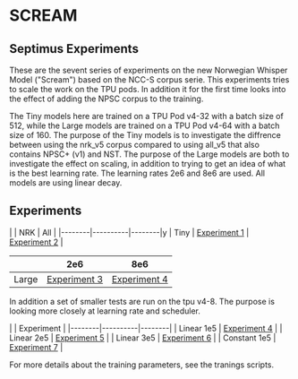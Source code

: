 # SCREAM 
## Septimus Experiments

These are the sevent series of experiments on the new Norwegian Whisper Model ("Scream") based on the NCC-S corpus serie. This experiments tries to scale the work on the TPU pods. In addition it for the first time looks into the effect of adding the NPSC corpus to the training. 

The Tiny models here are trained on a TPU Pod v4-32 with a batch size of 512, while the Large models are trained on a TPU Pod v4-64 with a batch size of 160. The purpose of the Tiny models is to investigate the diffrence between using the nrk_v5 corpus compared to using all_v5 that also contains NPSC+ (v1) and NST. The purpose of the Large models are both to investigate the effect on scaling, in addition to trying to get an idea of what is the best learning rate. The learning rates 2e6 and 8e6 are used. All models are using linear decay.


## Experiments
|        | NRK | All |
|--------|----------|--------|y
| Tiny   | [Experiment 1](https://huggingface.co/NbAiLab/scream_tiny_sept_nrk)        | [Experiment 2](https://huggingface.co/NbAiLab/scream_tiny_sept_nrk)      |


|        | 2e6 | 8e6 |
|--------|----------|--------|
| Large  | [Experiment 3](https://huggingface.co/NbAiLab/scream_large_sept_2e6)        | [Experiment 4](https://huggingface.co/NbAiLab/scream_large_sept_8e6)      |


In addition a set of smaller tests are run on the tpu v4-8. The purpose is looking more closely at learning rate and scheduler.

|        | Experiment |
|--------|----------|--------|
| Linear 1e5  | [Experiment 4](https://huggingface.co/NbAiLab/scream_tiny_sept_1e5_constant)        | 
| Linear 2e5  | [Experiment 5](https://huggingface.co/NbAiLab/scream_tiny_sept_2e5_linear)        | 
| Linear 3e5  | [Experiment 6](https://huggingface.co/NbAiLab/scream_tiny_sept_3e5_linear)        | 
| Constant 1e5  | [Experiment 7](https://huggingface.co/NbAiLab/scream_tiny_sept_1e5_constant)        | 



For more details about the training parameters, see the tranings scripts.